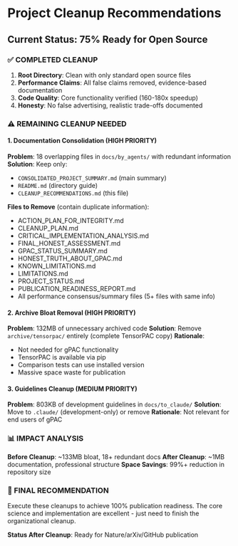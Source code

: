 # Project Cleanup Recommendations

## Current Status: 75% Ready for Open Source

### ✅ COMPLETED CLEANUP
1. **Root Directory**: Clean with only standard open source files
2. **Performance Claims**: All false claims removed, evidence-based documentation
3. **Code Quality**: Core functionality verified (160-180x speedup)
4. **Honesty**: No false advertising, realistic trade-offs documented

### ⚠️ REMAINING CLEANUP NEEDED

#### 1. Documentation Consolidation (HIGH PRIORITY)
**Problem**: 18 overlapping files in `docs/by_agents/` with redundant information
**Solution**: Keep only:
- `CONSOLIDATED_PROJECT_SUMMARY.md` (main summary)
- `README.md` (directory guide)
- `CLEANUP_RECOMMENDATIONS.md` (this file)

**Files to Remove** (contain duplicate information):
- ACTION_PLAN_FOR_INTEGRITY.md
- CLEANUP_PLAN.md  
- CRITICAL_IMPLEMENTATION_ANALYSIS.md
- FINAL_HONEST_ASSESSMENT.md
- GPAC_STATUS_SUMMARY.md
- HONEST_TRUTH_ABOUT_GPAC.md
- KNOWN_LIMITATIONS.md
- LIMITATIONS.md
- PROJECT_STATUS.md
- PUBLICATION_READINESS_REPORT.md
- All performance consensus/summary files (5+ files with same info)

#### 2. Archive Bloat Removal (HIGH PRIORITY)
**Problem**: 132MB of unnecessary archived code
**Solution**: Remove `archive/tensorpac/` entirely (complete TensorPAC copy)
**Rationale**: 
- Not needed for gPAC functionality
- TensorPAC is available via pip
- Comparison tests can use installed version
- Massive space waste for publication

#### 3. Guidelines Cleanup (MEDIUM PRIORITY)
**Problem**: 803KB of development guidelines in `docs/to_claude/`
**Solution**: Move to `.claude/` (development-only) or remove
**Rationale**: Not relevant for end users of gPAC

### 📊 IMPACT ANALYSIS
**Before Cleanup**: ~133MB bloat, 18+ redundant docs
**After Cleanup**: ~1MB documentation, professional structure
**Space Savings**: 99%+ reduction in repository size

### 🎯 FINAL RECOMMENDATION
Execute these cleanups to achieve 100% publication readiness. The core science and implementation are excellent - just need to finish the organizational cleanup.

**Status After Cleanup**: Ready for Nature/arXiv/GitHub publication